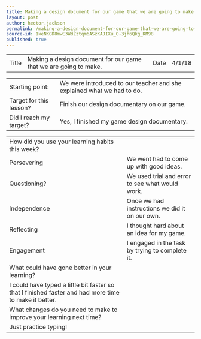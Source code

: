 ```yaml
---
title: Making a design document for our game that we are going to make.
layout: post
author: hector.jackson
permalink: /making-a-design-document-for-our-game-that-we-are-going-to-make./
source-id: 1keNKGD8mwE3WdZztqm6ASzKAJIXu_O-3jh6Qkg_KM98
published: true
---
```

<table>
  <tr>
    <td>Title</td>
    <td>Making a design document for our game that we are going to make.</td>
    <td>Date</td>
    <td>4/1/18</td>
  </tr>
</table>


<table>
  <tr>
    <td>Starting point:</td>
    <td>We were introduced to our teacher and she explained what we had to do.</td>
  </tr>
  <tr>
    <td>Target for this lesson?</td>
    <td>Finish our design documentary on our game.</td>
  </tr>
  <tr>
    <td>Did I reach my target? </td>
    <td>Yes, I finished my game design documentary.</td>
  </tr>
</table>


<table>
  <tr>
    <td>How did you use your learning habits this week?</td>
    <td></td>
  </tr>
  <tr>
    <td>Persevering</td>
    <td>We went had to come up with good ideas.</td>
  </tr>
  <tr>
    <td>Questioning?</td>
    <td>We used trial and error to see what would work.</td>
  </tr>
  <tr>
    <td>Independence</td>
    <td>Once we had instructions we did it on our own.</td>
  </tr>
  <tr>
    <td>Reflecting</td>
    <td>I thought hard about an idea for my game.</td>
  </tr>
  <tr>
    <td>Engagement</td>
    <td>I engaged in the task by trying to complete it.</td>
  </tr>
  <tr>
    <td>What could have gone better in your learning?</td>
    <td></td>
  </tr>
  <tr>
    <td>I could have typed a little bit faster so that I finished faster and had more time to make it better.



</td>
    <td></td>
  </tr>
  <tr>
    <td>What changes do you need to make to improve your learning next time?</td>
    <td></td>
  </tr>
  <tr>
    <td>Just practice typing!</td>
    <td></td>
  </tr>
</table>


